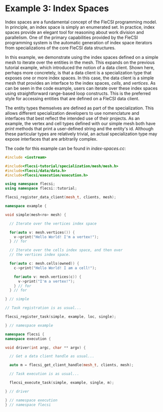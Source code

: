 # Example 3: Index Spaces

Index spaces are a fundamental concept of the FleCSI programming model.
In principle, an index space is simply an enumerated set. In practice,
index spaces provide an elegant tool for reasoning about work division
and parallelism. One of the primary capabilities provided by the FleCSI
programming system is the automatic generation of index space iterators
from specializations of the core FleCSI data structures.

In this example, we demonstrate using the index spaces defined on a
simple mesh to iterate over the entities in the mesh. This expands on
the previous tutorial example, which introduced the notion of a data
client. Shown here, perhaps more concretely, is that a data client is a
specialization type that exposes one or more index spaces. In this case,
the data client is a simple mesh that provides an interface to the index
spaces, *cells*, and *vertices*. As can be seen in the code example,
users can iterate over these index spaces using straightforward
range-based loop constructs. This is the preferred style for accessing
entities that are defined on a FleCSI data client.

The entity types themselves are defined as part of the specialization.
This allows different specialization developers to use nomenclature and
interfaces that best reflect the intended use of their projects. As an
example, the vertex and cell types defined with our simple mesh both
have *print* methods that print a user-defined string and the entity's
id. Although these particular types are relatively trivial, an actual
specialization type may expose interfaces that are arbitrarily complex.

The code for this example can be found in *index-spaces.cc*:
```cpp
#include <iostream>

#include<flecsi-tutorial/specialization/mesh/mesh.h>
#include<flecsi/data/data.h>
#include<flecsi/execution/execution.h>

using namespace flecsi;
using namespace flecsi::tutorial;

flecsi_register_data_client(mesh_t, clients, mesh);

namespace example {

void simple(mesh<ro> mesh) {

  // Iterate over the vertices index space

  for(auto v: mesh.vertices()) {
    v->print("Hello World! I'm a vertex!");
  } // for

  // Iterate over the cells index space, and then over
  // the vertices index space.

  for(auto c: mesh.cells(owned)) {
    c->print("Hello World! I am a cell!");

    for(auto v: mesh.vertices(c)) {
      v->print("I'm a vertex!");
    } // for
  } // for

} // simple

// Task registration is as usual...

flecsi_register_task(simple, example, loc, single);

} // namespace example

namespace flecsi {
namespace execution {

void driver(int argc, char ** argv) {

  // Get a data client handle as usual...

  auto m = flecsi_get_client_handle(mesh_t, clients, mesh);

  // Task execution is as usual...

  flecsi_execute_task(simple, example, single, m);

} // driver

} // namespace execution
} // namespace flecsi
```

<!-- vim: set tabstop=2 shiftwidth=2 expandtab fo=cqt tw=72 : -->
